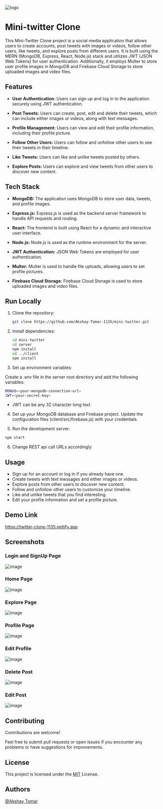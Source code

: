 ![logo](https://github.com/Akshay-Tomar-1135/mini-twitter/assets/75598614/87a37867-5751-4840-b492-03b995ac19c4)
# Mini-twitter Clone

This Mini-Twitter Clone project is a social media application that allows users to create accounts, post tweets with images or videos, follow other users, like tweets, and explore posts from different users. It is built using the MERN (MongoDB, Express, React, Node.js) stack and utilizes JWT (JSON Web Tokens) for user authentication. Additionally, it employs Multer to store user profile images in MongoDB and Firebase Cloud Storage to store uploaded images and video files.

## Features

- **User Authentication:** Users can sign up and log in to the application securely using JWT authentication.

- **Post Tweets:** Users can create, post, edit and delete their tweets, which can include either images or videos, along with text messages.

- **Profile Management:** Users can view and edit their profile information, including their profile picture.

- **Follow Other Users:** Users can follow and unfollow other users to see their tweets in their timeline.

- **Like Tweets:** Users can like and unlike tweets posted by others.

- **Explore Posts:** Users can explore and view tweets from other users to discover new content.
## Tech Stack

- **MongoDB:** The application uses MongoDB to store user data, tweets, and profile images.

- **Express.js:** Express.js is used as the backend server framework to handle API requests and routing.

- **React:** The frontend is built using React for a dynamic and interactive user interface.

- **Node.js:** Node.js is used as the runtime environment for the server.

- **JWT Authentication:** JSON Web Tokens are employed for user authentication.

- **Multer:** Multer is used to handle file uploads, allowing users to set profile pictures.

- **Firebase Cloud Storage:** Firebase Cloud Storage is used to store uploaded images and video files.
## Run Locally

1. Clone the repository:

   ```bash
   git clone https://github.com/Akshay-Tomar-1135/mini-twitter.git
   ```

2. Install dependencies:

    ```bash
    cd mini-twitter
    cd server
    npm install
    cd ../client
    npm install
    ```
3. Set up environment variables:

Create a .env file in the server root directory and add the following variables:
   ```bash
   MONGO=<your-mongodb-connection-url>
   JWT=<your-secret-key>
   ```
- JWT can be any 32 character long text

4. Set up your MongoDB database and Firebase project. Update the configuration files (client/src/firebase.js) with your credentials.

5. Run the development server:
```bash
npm start
```
6. Change REST api call URLs accordingly


## Usage

- Sign up for an account or log in if you already have one.
- Create tweets with text messages and either images or videos.
- Explore posts from other users to discover new content.
- Follow and unfollow other users to customize your timeline.
- Like and unlike tweets that you find interesting.
- Edit your profile information and set a profile picture.
## Demo Link

https://twitter-clone-1135.netlify.app
## Screenshots

### Login and SignUp Page
![image](https://github.com/Akshay-Tomar-1135/mini-twitter/assets/75598614/02f90b07-c06e-48f6-8ac0-cdb3d0d04ea6)

### Home Page
![image](https://github.com/Akshay-Tomar-1135/mini-twitter/assets/75598614/53e06c19-fbfa-4f99-b696-91eaa323b66d)

### Explore Page
![image](https://github.com/Akshay-Tomar-1135/mini-twitter/assets/75598614/337b6e13-d606-4b87-81a1-cc0da5157aa1)

### Profile Page
![image](https://github.com/Akshay-Tomar-1135/mini-twitter/assets/75598614/fbc37164-0a7c-4804-8fa7-90767520ff25)

### Edit Profile
![image](https://github.com/Akshay-Tomar-1135/mini-twitter/assets/75598614/051939e6-3b5c-48e6-a5fc-a8fbe256a49d)

### Delete Post
![image](https://github.com/Akshay-Tomar-1135/mini-twitter/assets/75598614/e56b13d7-f6a4-4a06-949e-8a1de991077b)

### Edit Post
![image](https://github.com/Akshay-Tomar-1135/mini-twitter/assets/75598614/52fc54fe-1623-4d8f-a074-390a4ac152a3)


## Contributing

Contributions are welcome! 

Feel free to submit pull requests or open issues if you encounter any problems or have suggestions for improvements.


## License

This project is licensed under the [MIT](https://choosealicense.com/licenses/mit/) License.


## Authors

[@Akshay Tomar](https://www.github.com/Akshay-Tomar-1135)

